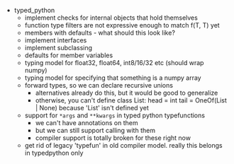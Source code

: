 * typed_python
    * implement checks for internal objects that hold themselves
    * function type filters are not expressive enough to match f(T, T) yet
    * members with defaults - what should this look like?
    * implement interfaces
    * implement subclassing
    * defaults for member variables
    * typing model for float32, float64, int8/16/32 etc (should wrap numpy)
    * typing model for specifying that something is a numpy array
    * forward types, so we can declare recursive unions
        * alternatives already do this, but it would be good to generalize
        * otherwise, you can't define 
            class List:
                head = int
                tail = OneOf(List | None)
          because 'List' isn't defined yet
    * support for `*args` and `**kwargs` in typed python typefunctions
    	* we can't have annotations on them
    	* but we can still support calling with them
    	* compiler support is totally broken for these right now
    * get rid of legacy 'typefun' in old compiler model. really this belongs in typedpython only
